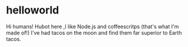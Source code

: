 # helloworld
Hi humans!
Hubot here ,I like Node.js and coffeescritps (that's what I'm made of!)
I've had tacos on the moon and find them far superior to Earth tacos.
